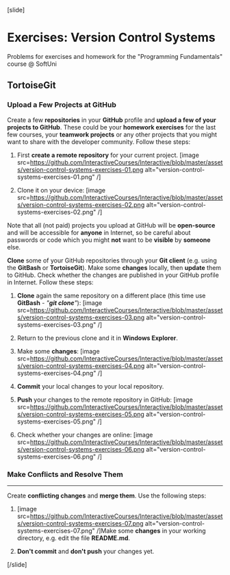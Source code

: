 [slide]
# Exercises: Version Control Systems

Problems for exercises and homework for the "Programming Fundamentals" course @ SoftUni

## TortoiseGit

### Upload a Few Projects at GitHub

Create a few **repositories** in your **GitHub** profile and **upload a few of your projects to GitHub**. These could be your **homework exercises** for the last few courses, your **teamwork projects** or any other projects that you might want to share with the developer community. Follow these steps:

1.  First **create a remote repository** for your current project. [image src=https://github.com/InteractiveCourses/Interactive/blob/master/assets/version-control-systems-exercises-01.png alt="version-control-systems-exercises-01.png" /]

2. Clone it on your device: [image src=https://github.com/InteractiveCourses/Interactive/blob/master/assets/version-control-systems-exercises-02.png alt="version-control-systems-exercises-02.png" /]
        
Note that all (not paid) projects you upload at GitHub will be
**open-source** and will be accessible for **anyone** in Internet, so be
careful about passwords or code which you might **not** want to be
**visible** by **someone** else.

**Clone** some of your GitHub repositories through your **Git client**
(e.g. using the **GitBash** or **TortoiseGit**). Make some **changes**
locally, then **update** them to GitHub. Check whether the changes are
published in your GitHub profile in Internet. Follow these steps:

   1.  **Clone** again the same repository on a different place (this time use **GitBash** - *\"***git
    clone***\"*):
    [image src=https://github.com/InteractiveCourses/Interactive/blob/master/assets/version-control-systems-exercises-03.png alt="version-control-systems-exercises-03.png" /]

   2.  Return to the previous clone and it in **Windows Explorer**.

   3.  Make some **changes**:
   [image src=https://github.com/InteractiveCourses/Interactive/blob/master/assets/version-control-systems-exercises-04.png alt="version-control-systems-exercises-04.png" /]

   4.  **Commit** your local changes to your local repository.

   5.  **Push** your changes to the remote repository in GitHub:
   [image src=https://github.com/InteractiveCourses/Interactive/blob/master/assets/version-control-systems-exercises-05.png alt="version-control-systems-exercises-05.png" /]

   6.  Check whether your changes are online:
    [image src=https://github.com/InteractiveCourses/Interactive/blob/master/assets/version-control-systems-exercises-06.png alt="version-control-systems-exercises-06.png" /]

### Make Conflicts and Resolve Them
-------------------------------

Create **conflicting changes** and **merge them**. Use the following
steps:

1.  [image src=https://github.com/InteractiveCourses/Interactive/blob/master/assets/version-control-systems-exercises-07.png alt="version-control-systems-exercises-07.png" /]Make some **changes** in your working
    directory, e.g. edit the file **README.md**.

2.  **Don't commit** and **don't push** your changes yet.

[/slide]
